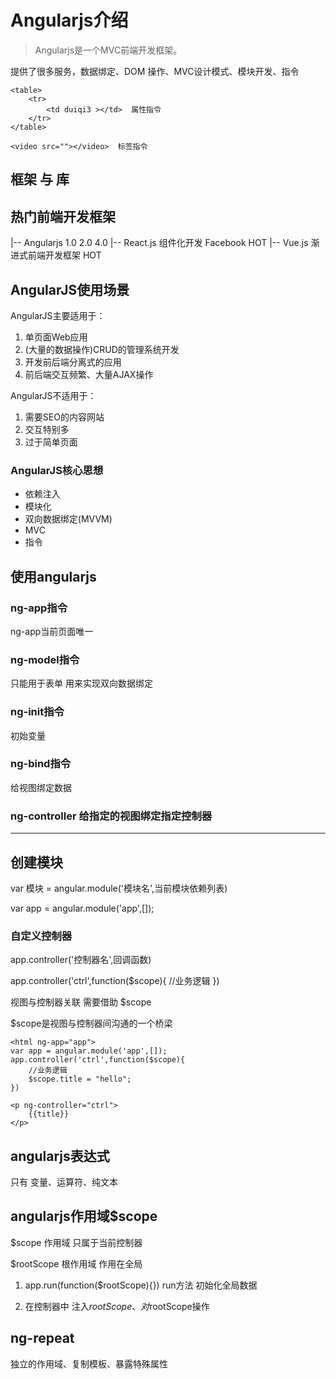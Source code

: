 # Angularjs介绍
> Angularjs是一个MVC前端开发框架。

提供了很多服务，数据绑定、DOM
操作、MVC设计模式、模块开发、指令
```
<table>
	<tr>
		<td duiqi3 ></td>  属性指令
	</tr>
</table>

<video src=""></video>  标签指令
```
## 框架 与 库

## 热门前端开发框架
|-- Angularjs 1.0 2.0 4.0
|-- React.js 组件化开发 Facebook HOT
|-- Vue.js   渐进式前端开发框架  HOT

## AngularJS使用场景
AngularJS主要适用于：

1. 单页面Web应用
2. (大量的数据操作)CRUD的管理系统开发
3. 开发前后端分离式的应用
4. 前后端交互频繁、大量AJAX操作

AngularJS不适用于：

1. 需要SEO的内容网站
2. 交互特别多
3. 过于简单页面

### AngularJS核心思想
- 依赖注入
- 模块化
- 双向数据绑定(MVVM)
- MVC
- 指令

## 使用angularjs
### ng-app指令
ng-app当前页面唯一

### ng-model指令
只能用于表单  用来实现双向数据绑定

### ng-init指令
初始变量

### ng-bind指令
给视图绑定数据


### ng-controller  给指定的视图绑定指定控制器


----------------------------------
## 创建模块
var 模块 = angular.module('模块名',当前模块依赖列表)

var app = angular.module('app',[]);
### 自定义控制器
app.controller('控制器名',回调函数)

app.controller('ctrl',function($scope){
	//业务逻辑
})

视图与控制器关联  需要借助 $scope

$scope是视图与控制器间沟通的一个桥梁

```
<html ng-app="app">
var app = angular.module('app',[]);
app.controller('ctrl',function($scope){
	//业务逻辑
	$scope.title = "hello";
})

<p ng-controller="ctrl">
	{{title}}
</p>
```

## angularjs表达式
只有 变量、运算符、纯文本

## angularjs作用域$scope
$scope  作用域 只属于当前控制器

$rootScope 根作用域 作用在全局
1. app.run(function($rootScope){})
run方法 初始化全局数据

2. 在控制器中 注入$rootScope 、对$rootScope操作


## ng-repeat
独立的作用域、复制模板、暴露特殊属性

